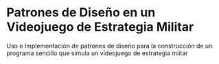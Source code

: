 # Patrones de Diseño en un Videojuego de Estrategia Militar

 Uso e Implementación de patrones de diseño para la construcción de un programa sencillo que simula un videojuego de estrategia miitar
